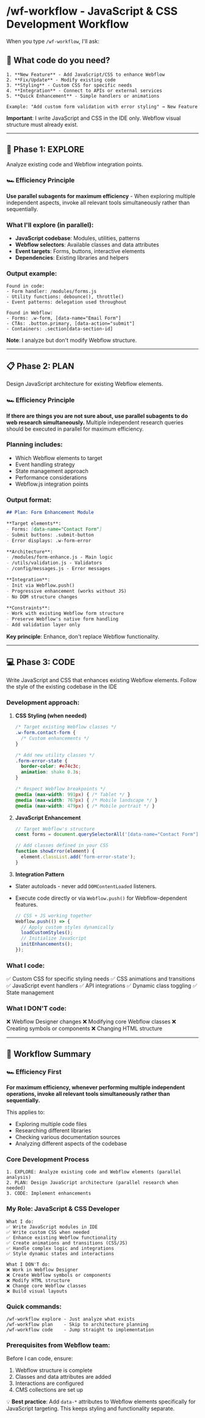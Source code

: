 # /wf-workflow - JavaScript & CSS Development Workflow

When you type `/wf-workflow`, I'll ask:

## 🎯 What code do you need?
```
1. **New Feature** - Add JavaScript/CSS to enhance Webflow
2. **Fix/Update** - Modify existing code
3. **Styling** - Custom CSS for specific needs
4. **Integration** - Connect to APIs or external services
5. **Quick Enhancement** - Simple handlers or animations

Example: "Add custom form validation with error styling" → New Feature
```

**Important**: I write JavaScript and CSS in the IDE only. Webflow visual structure must already exist.

---

## 📍 Phase 1: EXPLORE
Analyze existing code and Webflow integration points.

### 🏎️ Efficiency Principle
**Use parallel subagents for maximum efficiency** - When exploring multiple independent aspects, invoke all relevant tools simultaneously rather than sequentially.

### What I'll explore (in parallel):
- **JavaScript codebase**: Modules, utilities, patterns
- **Webflow selectors**: Available classes and data attributes
- **Event targets**: Forms, buttons, interactive elements
- **Dependencies**: Existing libraries and helpers

### Output example:
```
Found in code:
- Form handler: /modules/forms.js
- Utility functions: debounce(), throttle()
- Event patterns: delegation used throughout

Found in Webflow:
- Forms: .w-form, [data-name="Email Form"]
- CTAs: .button.primary, [data-action="submit"]
- Containers: .section[data-section-id]
```

**Note**: I analyze but don't modify Webflow structure.

---

## 📋 Phase 2: PLAN
Design JavaScript architecture for existing Webflow elements.

### 🏎️ Efficiency Principle
**If there are things you are not sure about, use parallel subagents to do web research simultaneously.** Multiple independent research queries should be executed in parallel for maximum efficiency.

### Planning includes:
- Which Webflow elements to target
- Event handling strategy
- State management approach
- Performance considerations
- Webflow.js integration points

### Output format:
```markdown
## Plan: Form Enhancement Module

**Target elements**: 
- Forms: [data-name="Contact Form"]
- Submit buttons: .submit-button
- Error displays: .w-form-error

**Architecture**:
- /modules/form-enhance.js - Main logic
- /utils/validation.js - Validators
- /config/messages.js - Error messages

**Integration**: 
- Init via Webflow.push()
- Progressive enhancement (works without JS)
- No DOM structure changes

**Constraints**:
- Work with existing Webflow form structure
- Preserve Webflow's native form handling
- Add validation layer only
```

**Key principle**: Enhance, don't replace Webflow functionality.

---

## 💻 Phase 3: CODE
Write JavaScript and CSS that enhances existing Webflow elements. Follow the style of the existing codebase in the IDE

### Development approach:

1. **CSS Styling (when needed)**
   ```css
   /* Target existing Webflow classes */
   .w-form.contact-form {
     /* Custom enhancements */
   }
   
   /* Add new utility classes */
   .form-error-state {
     border-color: #e74c3c;
     animation: shake 0.3s;
   }
   
   /* Respect Webflow breakpoints */
   @media (max-width: 991px) { /* Tablet */ }
   @media (max-width: 767px) { /* Mobile landscape */ }
   @media (max-width: 479px) { /* Mobile portrait */ }
   ```

2. **JavaScript Enhancement**
   ```javascript
   // Target Webflow's structure
   const forms = document.querySelectorAll('[data-name="Contact Form"]');
   
   // Add classes defined in your CSS
   function showError(element) {
     element.classList.add('form-error-state');
   }
   ```

3. **Integration Pattern**
- Slater autoloads - never add `DOMContentLoaded` listeners.
- Execute code directly or via `Webflow.push()` for Webflow-dependent features.

   ```javascript
   // CSS + JS working together
   Webflow.push(() => {
     // Apply custom styles dynamically
     loadCustomStyles();
     // Initialize JavaScript
     initEnhancements();
   });
   ```

### What I code:
✅ Custom CSS for specific styling needs
✅ CSS animations and transitions
✅ JavaScript event handlers
✅ API integrations
✅ Dynamic class toggling
✅ State management

### What I DON'T code:
❌ Webflow Designer changes
❌ Modifying core Webflow classes
❌ Creating symbols or components
❌ Changing HTML structure

---

## 🚀 Workflow Summary

### 🏎️ Efficiency First
**For maximum efficiency, whenever performing multiple independent operations, invoke all relevant tools simultaneously rather than sequentially.**

This applies to:
- Exploring multiple code files
- Researching different libraries
- Checking various documentation sources
- Analyzing different aspects of the codebase

### Core Development Process
```
1. EXPLORE: Analyze existing code and Webflow elements (parallel analysis)
2. PLAN: Design JavaScript architecture (parallel research when needed)
3. CODE: Implement enhancements
```

### My Role: JavaScript & CSS Developer
```
What I do:
✅ Write JavaScript modules in IDE
✅ Write custom CSS when needed
✅ Enhance existing Webflow functionality  
✅ Create animations and transitions (CSS/JS)
✅ Handle complex logic and integrations
✅ Style dynamic states and interactions

What I DON'T do:
❌ Work in Webflow Designer
❌ Create Webflow symbols or components
❌ Modify HTML structure
❌ Change core Webflow classes
❌ Build visual layouts
```

### Quick commands:
```
/wf-workflow explore - Just analyze what exists
/wf-workflow plan    - Skip to architecture planning
/wf-workflow code    - Jump straight to implementation
```

### Prerequisites from Webflow team:
Before I can code, ensure:
1. Webflow structure is complete
2. Classes and data attributes are added
3. Interactions are configured
4. CMS collections are set up

💡 **Best practice**: Add `data-*` attributes to Webflow elements specifically for JavaScript targeting. This keeps styling and functionality separate.